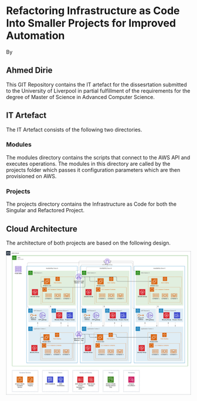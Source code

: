 # Refactoring Infrastructure as Code Into Smaller Projects for Improved Automation

By
## Ahmed Dirie

This GIT Repository contains the IT artefact for the dissesrtation submitted to the University of Liverpool in partial fulfillment of the requirements for the degree of Master of Science in Advanced Computer Science.

## IT Artefact

The IT Artefact consists of the following two directories.

### Modules

The modules directory contains the scripts that connect to the AWS API and executes operations. The modules in this directory are called by the projects folder which passes it configuration parameters which are then provisioned on AWS.

### Projects

The projects directory contains the Infrastructure as Code for both the Singular and Refactored Project.

## Cloud Architecture

The architecture of both projects are based on the following design.

![Cloud Architecture](source/it-artefact-aws-cloud-architecture-v2.png)
